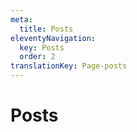 ```yaml
---
meta:
  title: Posts
eleventyNavigation:
  key: Posts
  order: 2
translationKey: Page-posts
---
```


# Posts
